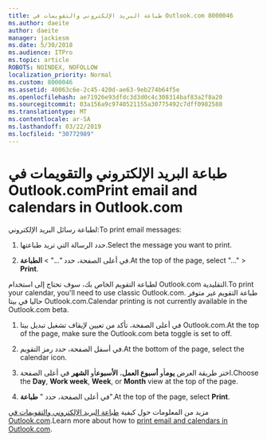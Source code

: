 ```yaml
---
title: طباعة البريد الإلكتروني والتقويمات في Outlook.com 8000046
ms.author: daeite
author: daeite
manager: jackiesm
ms.date: 5/30/2018
ms.audience: ITPro
ms.topic: article
ROBOTS: NOINDEX, NOFOLLOW
localization_priority: Normal
ms.custom: 8000046
ms.assetid: 40063c6e-2c45-420d-ae63-9eb274b64f5e
ms.openlocfilehash: ae71926e93dfdc3d3d0c4c308314baf83a2f8a20
ms.sourcegitcommit: 03a156a9c9740521155a30775492c7dff0982588
ms.translationtype: MT
ms.contentlocale: ar-SA
ms.lasthandoff: 03/22/2019
ms.locfileid: "30772989"
---
```

# <a name="print-email-and-calendars-in-outlookcom"></a><span data-ttu-id="4cc2c-102">طباعة البريد الإلكتروني والتقويمات في Outlook.com</span><span class="sxs-lookup"><span data-stu-id="4cc2c-102">Print email and calendars in Outlook.com</span></span>

<span data-ttu-id="4cc2c-103">لطباعة رسائل البريد الإلكتروني:</span><span class="sxs-lookup"><span data-stu-id="4cc2c-103">To print email messages:</span></span>
  
1. <span data-ttu-id="4cc2c-104">حدد الرسالة التي تريد طباعتها.</span><span class="sxs-lookup"><span data-stu-id="4cc2c-104">Select the message you want to print.</span></span>
    
2. <span data-ttu-id="4cc2c-105">في أعلى الصفحة، حدد "..." \> **الطباعة**.</span><span class="sxs-lookup"><span data-stu-id="4cc2c-105">At the top of the page, select "..." \> **Print**.</span></span> 
    
<span data-ttu-id="4cc2c-106">لطباعة التقويم الخاص بك، سوف تحتاج إلى استخدام Outlook.com التقليدية.</span><span class="sxs-lookup"><span data-stu-id="4cc2c-106">To print your calendar, you'll need to use classic Outlook.com.</span></span> <span data-ttu-id="4cc2c-107">طباعة التقويم غير متوفر حاليا في بيتا Outlook.com.</span><span class="sxs-lookup"><span data-stu-id="4cc2c-107">Calendar printing is not currently available in the Outlook.com beta.</span></span>
  
1. <span data-ttu-id="4cc2c-108">في أعلى الصفحة، تأكد من تعيين لإيقاف تشغيل تبديل بيتا Outlook.com.</span><span class="sxs-lookup"><span data-stu-id="4cc2c-108">At the top of the page, make sure the Outlook.com beta toggle is set to off.</span></span>
    
2. <span data-ttu-id="4cc2c-109">في أسفل الصفحة، حدد رمز التقويم.</span><span class="sxs-lookup"><span data-stu-id="4cc2c-109">At the bottom of the page, select the calendar icon.</span></span>
    
3. <span data-ttu-id="4cc2c-110">اختر طريقة العرض **يوم**أو **أسبوع العمل**، **الأسبوع**أو **الشهر** في أعلى الصفحة.</span><span class="sxs-lookup"><span data-stu-id="4cc2c-110">Choose the **Day**, **Work week**, **Week**, or **Month** view at the top of the page.</span></span> 
    
4. <span data-ttu-id="4cc2c-111">في أعلى الصفحة، حدد " **طباعة**".</span><span class="sxs-lookup"><span data-stu-id="4cc2c-111">At the top of the page, select **Print**.</span></span> 
    
<span data-ttu-id="4cc2c-112">مزيد من المعلومات حول كيفية [طباعة البريد الإلكتروني والتقويمات في Outlook.com](https://go.microsoft.com/fwlink/p/?linkid=2001208&amp;clcid=0x409).</span><span class="sxs-lookup"><span data-stu-id="4cc2c-112">Learn more about how to [print email and calendars in Outlook.com](https://go.microsoft.com/fwlink/p/?linkid=2001208&amp;clcid=0x409).</span></span>
  

